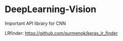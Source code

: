 # DeepLearning-Vision
Important API library for CNN

LRfinder: https://github.com/surmenok/keras_lr_finder
